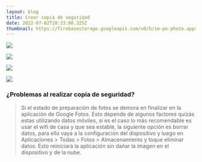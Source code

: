 ```yaml
---
layout: blog
title: Crear copia de seguridad
date: 2022-07-02T20:33:08.325Z
thumbnail: https://firebasestorage.googleapis.com/v0/b/im-pe-photo.appspot.com/o/pe-google-photos-mobile%2FGoogle%20Fotos%20(3).png?alt=media&token=7c7fb615-c494-4e04-b121-990eb42c553e
---
```

![](https://firebasestorage.googleapis.com/v0/b/im-pe-photo.appspot.com/o/pe-google-photos-mobile%2FGoogle%20Fotos%20(3).png?alt=media&token=7c7fb615-c494-4e04-b121-990eb42c553e)

![](https://firebasestorage.googleapis.com/v0/b/im-pe-photo.appspot.com/o/pe-google-photos-mobile%2F1.png?alt=media&token=8504d6f1-38a9-4793-8261-be620ac1cad2)

![](https://firebasestorage.googleapis.com/v0/b/im-pe-photo.appspot.com/o/pe-google-photos-mobile%2F2.png?alt=media&token=e9237faf-6456-46b9-a84c-e4112c14ef65)

![](https://firebasestorage.googleapis.com/v0/b/im-pe-photo.appspot.com/o/pe-google-photos-mobile%2F3.png?alt=media&token=f4d907de-a921-4e3b-b6ff-22984416bd15)

### ¿Problemas al realizar copia de seguridad?

> Si el estado de preparación de fotos se demora en finalizar en la aplicación de Google Fotos.
> Esto depende de algunos factores quizás estas utilizando datos móviles, si es el caso lo más recomendable es usar el wifi de casa y que sea estable, la siguiente opción es borrar datos, para ello vaya a la configuración del dispositivo y luego en Aplicaciones > Todas > Fotos > Almacenamiento y toque eliminar datos. Esto reiniciará la aplicación sin dañar la imagen en el dispositivo y de la nube.